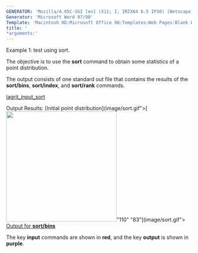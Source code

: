 ```yaml
---
GENERATOR: 'Mozilla/4.05C-SGI [en] (X11; I; IRIX64 6.5 IP30) [Netscape]'
Generator: 'Microsoft Word 97/98'
Template: 'Macintosh HD:Microsoft Office 98:Templates:Web Pages:Blank Web Page'
title: '
*arguments:'
---
```


Example 1: test using sort.


 The objective is to use the **sort** command to obtain some statistics
 of a point distribution.

 The output consists of one standard out file that contains the results
 of the **sort/bins**, **sort/index**, and **sort/rank** commands.

 [lagrit\_input\_sort](../lagrit_input_sort)

Output Results:
[Initial point
distribution](image/sort.gif">[<img height="300" width="300" src="https://lanl.github.io/LaGriT/assets/images/sort_tn.gif">"110"
"83"](image/sort.gif">
[Output for **sort/bins**](sort_output2)

The key **input** commands are shown in **red**, and the key **output**
is shown in **purple**.
